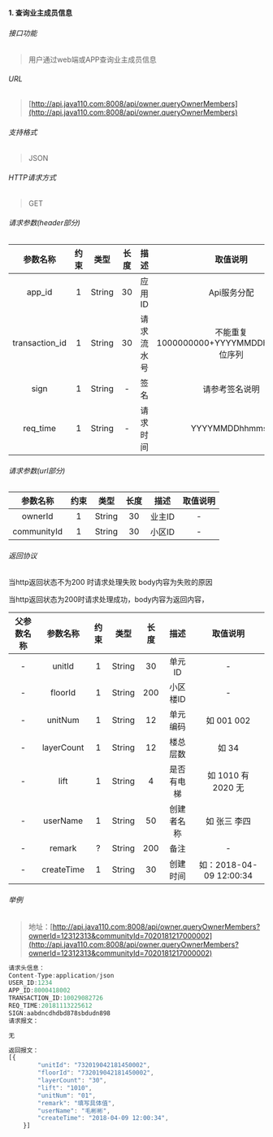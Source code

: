 

**1\. 查询业主成员信息**
###### 接口功能
> 用户通过web端或APP查询业主成员信息

###### URL
> [http://api.java110.com:8008/api/owner.queryOwnerMembers](http://api.java110.com:8008/api/owner.queryOwnerMembers)

###### 支持格式
> JSON

###### HTTP请求方式
> GET

###### 请求参数(header部分)
|参数名称|约束|类型|长度|描述|取值说明|
| :-: | :-: | :-: | :-: | :-: | :-:|
|app_id|1|String|30|应用ID|Api服务分配                      |
|transaction_id|1|String|30|请求流水号|不能重复 1000000000+YYYYMMDDhhmmss+6位序列 |
|sign|1|String|-|签名|请参考签名说明|
|req_time|1|String|-|请求时间|YYYYMMDDhhmmss|

###### 请求参数(url部分)
|参数名称|约束|类型|长度|描述|取值说明|
| :-: | :-: | :-: | :-: | :-: | :-: |
|ownerId|1|String|30|业主ID|-|
|communityId|1|String|30|小区ID|-|

###### 返回协议

当http返回状态不为200 时请求处理失败 body内容为失败的原因

当http返回状态为200时请求处理成功，body内容为返回内容，

|父参数名称|参数名称|约束|类型|长度|描述|取值说明|
| :-: | :-: | :-: | :-: | :-: | :-: | :-: |
|-|unitId|1|String|30|单元ID|-|
|-|floorId|1|String|200|小区楼ID|-|
|-|unitNum|1|String|12|单元编码|如 001 002|
|-|layerCount|1|String|12|楼总层数|如 34|
|-|lift|1|String|4|是否有电梯|如 1010 有 2020 无|
|-|userName|1|String|50|创建者名称|如 张三 李四|
|-|remark|?|String|200|备注|-|
|-|createTime|1|String|30|创建时间|如：2018-04-09 12:00:34|



###### 举例
> 地址：[http://api.java110.com:8008/api/owner.queryOwnerMembers?ownerId=12312313&communityId=7020181217000002](http://api.java110.com:8008/api/owner.queryOwnerMembers?ownerId=12312313&communityId=7020181217000002)

``` javascript
请求头信息：
Content-Type:application/json
USER_ID:1234
APP_ID:8000418002
TRANSACTION_ID:10029082726
REQ_TIME:20181113225612
SIGN:aabdncdhdbd878sbdudn898
请求报文：

无

返回报文：
[{
		"unitId": "732019042181450002",
		"floorId": "732019042181450002",
		"layerCount": "30",
		"lift": "1010",
		"unitNum": "01",
		"remark": "填写具体值",
		"userName": "毛彬彬",
		"createTime": "2018-04-09 12:00:34",
	}]

```
